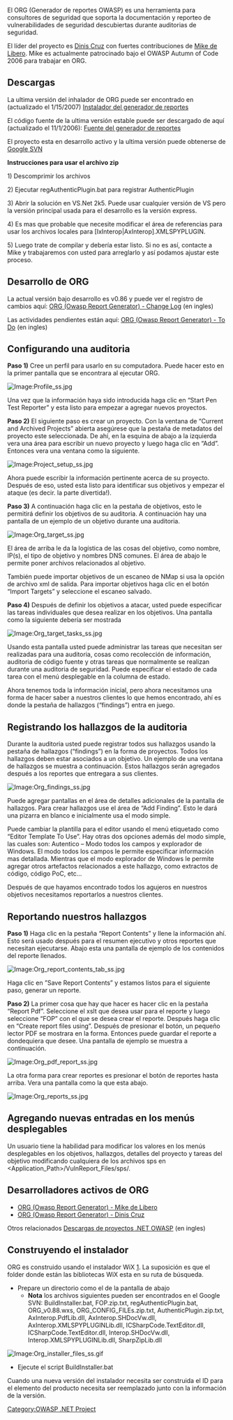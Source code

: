 El ORG (Generador de reportes OWASP) es una herramienta para consultores
de seguridad que soporta la documentación y reporteo de vulnerabilidades
de seguridad descubiertas durante auditorias de seguridad.

El líder del proyecto es [Dinis Cruz](User:Dinis.cruz "wikilink") con
fuertes contribuciones de [Mike de Libero](User:medelibero "wikilink").
Mike es actualmente patrocinado bajo el OWASP Autumn of Code 2006 para
trabajar en ORG.

## Descargas

La ultima versión del inhalador de ORG puede ser encontrado en
(actualizado el 1/15/2007) [Instalador del generador de
reportes](http://sourceforge.net/project/downloading.php?group_id=64424&use_mirror=osdn&filename=ORG_v0.88.msi)

El código fuente de la ultima versión estable puede ser descargado de
aquí (actualizado el 11/1/2006): [Fuente del generador de
reportes](http://prdownloads.sourceforge.net/owasp/ReportGenerator.zip)

El proyecto esta en desarrollo activo y la ultima versión puede
obtenerse de [Google
SVN](http://owasp-code-central.googlecode.com/svn/trunk/labs/ReportGenerator)

**Instrucciones para usar el archivo zip**

1\) Descomprimir los archivos

2\) Ejecutar regAuthenticPlugin.bat para registrar AuthenticPlugin

3\) Abrir la solución en VS.Net 2k5. Puede usar cualquier versión de VS
pero la versión principal usada para el desarrollo es la versión
express.

4\) Es mas que probable que necesite modificar el área de referencias
para usar los archivos locales para
\[IxInterop|AxInterop\].XMLSPYPLUGIN.

5\) Luego trate de compilar y debería estar listo. Si no es así,
contacte a Mike y trabajaremos con usted para arreglarlo y así podamos
ajustar este proceso.

## Desarrollo de ORG

La actual versión bajo desarrollo es v0.86 y puede ver el registro de
cambios aquí: [ORG (Owasp Report Generator) - Change
Log](ORG_\(Owasp_Report_Generator\)_-_Change_Log "wikilink") (en ingles)

Las actividades pendientes están aquí: [ORG (Owasp Report Generator) -
To Do](ORG_\(Owasp_Report_Generator\)_-_To_Do "wikilink") (en ingles)

## Configurando una auditoria

**Paso 1)** Cree un perfil para usarlo en su computadora. Puede hacer
esto en la primer pantalla que se encontrara al ejecutar ORG.

![Image:Profile_ss.jpg](Profile_ss.jpg "Image:Profile_ss.jpg")

Una vez que la información haya sido introducida haga clic en “Start Pen
Test Reporter” y esta listo para empezar a agregar nuevos proyectos.

**Paso 2)** El siguiente paso es crear un proyecto. Con la ventana de
“Current and Archived Projects” abierta asegúrese que la pestaña de
metadatos del proyecto este seleccionada. De ahí, en la esquina de abajo
a la izquierda vera una área para escribir un nuevo proyecto y luego
haga clic en “Add”. Entonces vera una ventana como la siguiente.

![Image:Project_setup_ss.jpg](Project_setup_ss.jpg
"Image:Project_setup_ss.jpg")

Ahora puede escribir la información pertinente acerca de su proyecto.
Después de eso, usted esta listo para identificar sus objetivos y
empezar el ataque (es decir. la parte divertida\!).

**Paso 3)** A continuación haga clic en la pestaña de objetivos, esto le
permitirá definir los objetivos de su auditoria. A continuación hay una
pantalla de un ejemplo de un objetivo durante una auditoria.

![Image:Org_target_ss.jpg](Org_target_ss.jpg
"Image:Org_target_ss.jpg")

El área de arriba le da la logística de las cosas del objetivo, como
nombre, IP(s), el tipo de objetivo y nombres DNS comunes. El área de
abajo le permite poner archivos relacionados al objetivo.

También puede importar objetivos de un escaneo de NMap si usa la opción
de archivo xml de salida. Para importar objetivos haga clic en el botón
“Import Targets” y seleccione el escaneo salvado.

**Paso 4)** Después de definir los objetivos a atacar, usted puede
especificar las tareas individuales que desea realizar en los objetivos.
Una pantalla como la siguiente debería ser mostrada

![Image:Org_target_tasks_ss.jpg](Org_target_tasks_ss.jpg
"Image:Org_target_tasks_ss.jpg")

Usando esta pantalla usted puede administrar las tareas que necesitan
ser realizadas para una auditoria, cosas como recolección de
información, auditoria de código fuente y otras tareas que normalmente
se realizan durante una auditoria de seguridad. Puede especificar el
estado de cada tarea con el menú desplegable en la columna de estado.

Ahora tenemos toda la información inicial, pero ahora necesitamos una
forma de hacer saber a nuestros clientes lo que hemos encontrado, ahí es
donde la pestaña de hallazgos (“findings”) entra en juego.

## Registrando los hallazgos de la auditoria

Durante la auditoria usted puede registrar todos sus hallazgos usando la
pestaña de hallazgos (“findings”) en la forma de proyectos. Todos los
hallazgos deben estar asociados a un objetivo. Un ejemplo de una ventana
de hallazgos se muestra a continuación. Estos hallazgos serán agregados
después a los reportes que entregara a sus clientes.

![Image:Org_findings_ss.jpg](Org_findings_ss.jpg
"Image:Org_findings_ss.jpg")

Puede agregar pantallas en el área de detalles adicionales de la
pantalla de hallazgos. Para crear hallazgos use el área de “Add
Finding”. Esto le dará una pizarra en blanco e inicialmente usa el
modo simple.

Puede cambiar la plantilla para el editor usando el menú etiquetado como
“Editor Template To Use”. Hay otras dos opciones además del modo simple,
las cuales son: Autentico – Modo todos los campos y explorador de
Windows. El modo todos los campos le permite especificar información mas
detallada. Mientras que el modo explorador de Windows le permite agregar
otros artefactos relacionados a este hallazgo, como extractos de código,
código PoC, etc…

Después de que hayamos encontrado todos los agujeros en nuestros
objetivos necesitamos reportarlos a nuestros clientes.

## Reportando nuestros hallazgos

**Paso 1)** Haga clic en la pestaña “Report Contents” y llene la
información ahí. Esto será usado después para el resumen ejecutivo y
otros reportes que necesitan ejecutarse. Abajo esta una pantalla de
ejemplo de los contenidos del reporte llenados.

![Image:Org_report_contents_tab_ss.jpg](Org_report_contents_tab_ss.jpg
"Image:Org_report_contents_tab_ss.jpg")

Haga clic en ”Save Report Contents” y estamos listos para el siguiente
paso, generar un reporte.

**Paso 2)** La primer cosa que hay que hacer es hacer clic en la pestaña
“Report Pdf”. Seleccione el xslt que desea usar para el reporte y luego
seleccione “FOP” con el que se desea crear el reporte. Después haga clic
en “Create report files using”. Después de presionar el botón, un
pequeño lector PDF se mostrara en la forma. Entonces puede guardar el
reporte a dondequiera que desee. Una pantalla de ejemplo se muestra a
continuación.

![Image:Org_pdf_report_ss.jpg](Org_pdf_report_ss.jpg
"Image:Org_pdf_report_ss.jpg")

La otra forma para crear reportes es presionar el botón de reportes
hasta arriba. Vera una pantalla como la que esta abajo.

![Image:Org_reports_ss.jpg](Org_reports_ss.jpg
"Image:Org_reports_ss.jpg")

## Agregando nuevas entradas en los menús desplegables

Un usuario tiene la habilidad para modificar los valores en los menús
desplegables en los objetivos, hallazgos, detalles del proyecto y tareas
del objetivo modificando cualquiera de los archivos sps en
<Application_Path>/VulnReport_Files/sps/.

## Desarrolladores activos de ORG

  - [ORG (Owasp Report Generator) - Mike de
    Libero](ORG_\(Owasp_Report_Generator\)_-_Mike_de_Libero "wikilink")
  - [ORG (Owasp Report Generator) - Dinis
    Cruz](ORG_\(Owasp_Report_Generator\)_-_Dinis_Cruz "wikilink")

Otros relacionados [Descargas de proyectos .NET
OWASP](https://sourceforge.net/project/showfiles.php?group_id=64424&package_id=105632)
(en ingles)

## Construyendo el instalador

ORG es construido usando el instalador WiX
[1](http://wix.sourceforge.net/). La suposición es que el folder donde
están las bibliotecas WiX esta en su ruta de búsqueda.

  - Prepare un directorio como el de la pantalla de abajo
      - **Nota** los archivos siguientes pueden ser encontrados en el
        Google SVN: BuildInstaller.bat, FOP.zip.txt,
        regAuthenticPlugin.bat, ORG_v0.88.wxs,
        ORG_CONFIG_FILEs.zip.txt, AuthenticPlugin.zip.txt,
        AxInterop.PdfLib.dll, AxInterop.SHDocVw.dll,
        AxInterop.XMLSPYPLUGINLib.dll, ICSharpCode.TextEditor.dll,
        ICSharpCode.TextEditor.dll, Interop.SHDocVw.dll,
        Interop.XMLSPYPLUGINLib.dll, SharpZipLib.dll

![Image:Org_installer_files_ss.gif](Org_installer_files_ss.gif
"Image:Org_installer_files_ss.gif")

  - Ejecute el script BuildInstaller.bat

Cuando una nueva versión del instalador necesita ser construida el ID
para el elemento del producto necesita ser reemplazado junto con la
información de la versión.

[Category:OWASP .NET Project](Category:OWASP_.NET_Project "wikilink")